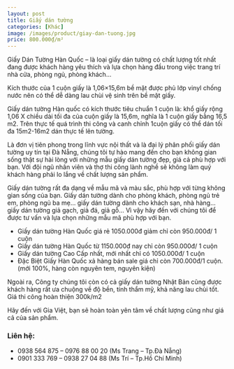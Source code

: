 ```yaml
---
layout: post
title: Giấy dán tường
categories: [Khác]
image: /images/product/giay-dan-tuong.jpg
price: 800.000₫/m²
---
```


Giấy Dán Tường Hàn Quốc –  là loại giấy dán tường có chất lượng tốt nhất đang được khách hàng yêu thích và lựa chọn hàng đầu trong việc trang trí nhà cửa, phòng ngủ, phòng khách… 

Kích thước của 1 cuộn giấy là 1,06×15,6m bề mặt được phủ lớp vinyl chống nước nên có thể dễ dàng lau chùi vệ sinh trên bề mặt giấy.

Giấy dán tường Hàn quốc có kích thước tiêu chuẩn 1 cuộn là: khổ giấy rộng 1,06  X chiều dài tối đa của cuộn giấy là 15,6m, nghĩa là 1 cuộn giấy bằng 16,5 m2. Trên thực tế quá trình thi công và canh chỉnh 1cuộn giấy có thể dán tối đa 15m2-16m2 dán thực tế lên tường.

Là đơn vị tiên phong trong lĩnh vực nội thất và là đại lý phân phối giấy dán tường uy tín tại Đà Nẵng, chúng tôi tự hào mang đến cho bạn không gian sống thật sự hài lòng với những mẫu giấy dán tường đẹp, giá cả phù hợp với bạn. Với đội ngũ nhân viên và thợ thi công lành nghề sẽ không làm quý khách hàng phải lo lắng về chất lượng sản phẩm.

Giấy dán tường rất đa dạng về mẫu mã và màu sắc, phù hợp với từng không gian sống của bạn. Giấy dán tường dành cho phòng khách, phòng ngủ trẻ em, phòng ngủ ba mẹ… giấy dán tường dành cho khách sạn, nhà hàng…giấy dán tường giả gạch, giả đá, giả gỗ… Vì vậy hãy đến với chúng tôi để được tư vấn và lựa chọn những mẫu mã phù hợp với bạn.

- Giấy dán tường Hàn Quốc giá rẻ 1050.000đ giảm chỉ còn 950.000đ/ 1 cuộn
- Giấy dán tường Hàn Quốc từ 1150.000đ nay chỉ còn 950.000đ/ 1 cuộn
- Giấy dán tường Cao Cấp nhất, mới nhất chỉ có 1050.000đ/ 1 cuộn
- Đặc Biệt Giấy Hàn Quốc xả hàng bán sale giá chỉ còn 700.000đ/1 cuộn. (mới 100%, hàng còn nguyên tem, nguyên kiện)

Ngoài ra, Công ty chúng tôi còn có cả giấy dán tường Nhật Bản cũng được khách hàng rất ưa chuộng về độ bền, tính thẩm mỹ, khả năng lau chùi tốt. Giá thi công hoàn thiện 300k/m2

Hãy đến với Gia Việt, bạn sẽ hoàn toàn yên tâm về chất lượng cũng như giá cả của sản phẩm.

### Liên hệ:
- 0938 564 875 – 0976 88 00 20 (Ms Trang – Tp.Đà Nẵng)
- 0901 333 769 – 0938 27 04 88 (Ms Trí – Tp.Hồ Chí Minh)